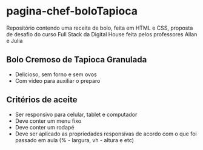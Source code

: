 # pagina-chef-boloTapioca
Repositório contendo uma receita de bolo, feita em HTML e CSS, proposta de desafio do curso Full Stack da Digital House feita pelos professores Allan e Julia

## Bolo Cremoso de Tapioca Granulada
* Delicioso, sem forno e sem ovos
* Com video para auxiliar o preparo

## Critérios de aceite
* Ser responsivo para celular, tablet e computador
* Deve conter um menu fixo
* Deve conter um rodapé
* Deve ser aplicado as propriedades responsivas de acordo com o que foi passado em aula (% - largura, vh - altura e etc)
